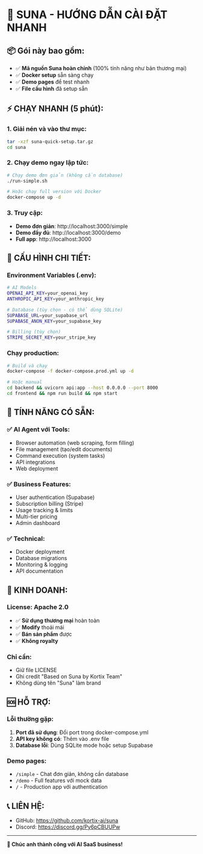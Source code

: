 # 🚀 SUNA - HƯỚNG DẪN CÀI ĐẶT NHANH

## 📦 Gói này bao gồm:
- ✅ **Mã nguồn Suna hoàn chỉnh** (100% tính năng như bản thương mại)
- ✅ **Docker setup** sẵn sàng chạy
- ✅ **Demo pages** để test nhanh
- ✅ **File cấu hình** đã setup sẵn

## ⚡ CHẠY NHANH (5 phút):

### 1. Giải nén và vào thư mục:
```bash
tar -xzf suna-quick-setup.tar.gz
cd suna
```

### 2. Chạy demo ngay lập tức:
```bash
# Chạy demo đơn giản (không cần database)
./run-simple.sh

# Hoặc chạy full version với Docker
docker-compose up -d
```

### 3. Truy cập:
- **Demo đơn giản**: http://localhost:3000/simple
- **Demo đầy đủ**: http://localhost:3000/demo  
- **Full app**: http://localhost:3000

## 🔧 CẤU HÌNH CHI TIẾT:

### Environment Variables (.env):
```bash
# AI Models
OPENAI_API_KEY=your_openai_key
ANTHROPIC_API_KEY=your_anthropic_key

# Database (tùy chọn - có thể dùng SQLite)
SUPABASE_URL=your_supabase_url
SUPABASE_ANON_KEY=your_supabase_key

# Billing (tùy chọn)
STRIPE_SECRET_KEY=your_stripe_key
```

### Chạy production:
```bash
# Build và chạy
docker-compose -f docker-compose.prod.yml up -d

# Hoặc manual
cd backend && uvicorn api:app --host 0.0.0.0 --port 8000
cd frontend && npm run build && npm start
```

## 🎯 TÍNH NĂNG CÓ SẴN:

### ✅ AI Agent với Tools:
- Browser automation (web scraping, form filling)
- File management (tạo/edit documents)
- Command execution (system tasks)
- API integrations
- Web deployment

### ✅ Business Features:
- User authentication (Supabase)
- Subscription billing (Stripe)
- Usage tracking & limits
- Multi-tier pricing
- Admin dashboard

### ✅ Technical:
- Docker deployment
- Database migrations
- Monitoring & logging
- API documentation

## 🏢 KINH DOANH:

### License: Apache 2.0
- ✅ **Sử dụng thương mại** hoàn toàn
- ✅ **Modify** thoải mái
- ✅ **Bán sản phẩm** được
- ✅ **Không royalty**

### Chỉ cần:
- Giữ file LICENSE
- Ghi credit "Based on Suna by Kortix Team"
- Không dùng tên "Suna" làm brand

## 🆘 HỖ TRỢ:

### Lỗi thường gặp:
1. **Port đã sử dụng**: Đổi port trong docker-compose.yml
2. **API key không có**: Thêm vào .env file
3. **Database lỗi**: Dùng SQLite mode hoặc setup Supabase

### Demo pages:
- `/simple` - Chat đơn giản, không cần database
- `/demo` - Full features với mock data
- `/` - Production app với authentication

## 📞 LIÊN HỆ:
- GitHub: https://github.com/kortix-ai/suna
- Discord: https://discord.gg/Py6pCBUUPw

---
**🎉 Chúc anh thành công với AI SaaS business!**